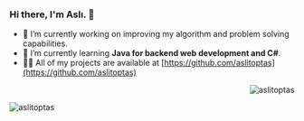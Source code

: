 ### Hi there, I'm Aslı. 👋

- 🔭 I’m currently working on improving my algorithm and problem solving capabilities.
- 🌱 I’m currently learning **Java for backend web development and C#**.
- 👨‍💻 All of my projects are available at [https://github.com/aslitoptas](https://github.com/aslitoptas)

<p align="right"> <img src="https://komarev.com/ghpvc/?username=aslitoptas&label=Profile%20views&color=0e75b6&style=flat" alt="aslitoptas" /> </p>

<p><img align="center" src="https://github-readme-stats.vercel.app/api/top-langs?username=aslitoptas&show_icons=true&locale=en&layout=compact" alt="aslitoptas" /></p>
